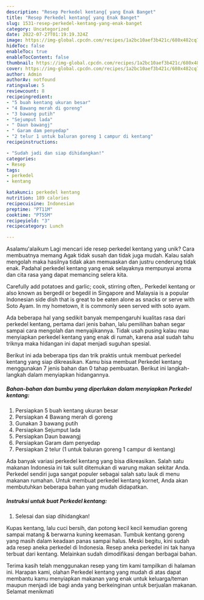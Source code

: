 ```yaml
---
description: "Resep Perkedel kentang{ yang Enak Banget"
title: "Resep Perkedel kentang{ yang Enak Banget"
slug: 1531-resep-perkedel-kentang-yang-enak-banget
category: Uncategorized
date: 2022-07-27T01:19:19.324Z
image: https://img-global.cpcdn.com/recipes/1a2bc10aef3b421c/680x482cq70/perkedel-kentang-foto-resep-utama.jpg
hideToc: false
enableToc: true
enableTocContent: false
thumbnail: https://img-global.cpcdn.com/recipes/1a2bc10aef3b421c/680x482cq70/perkedel-kentang-foto-resep-utama.jpg
cover: https://img-global.cpcdn.com/recipes/1a2bc10aef3b421c/680x482cq70/perkedel-kentang-foto-resep-utama.jpg
author: Admin
authorAv: notfound
ratingvalue: 5
reviewcount: 8
recipeingredient:
- "5 buah kentang ukuran besar"
- "4 Bawang merah di goreng"
- "3 bawang putih"
- "Sejumput lada"
- " Daun bawangj"
- " Garam dam penyedap"
- "2 telur 1 untuk baluran goreng 1 campur di kentang"
recipeinstructions:

- "Sudah jadi dan siap dihidangkan!"
categories:
- Resep
tags:
- perkedel
- kentang

katakunci: perkedel kentang 
nutrition: 189 calories
recipecuisine: Indonesian
preptime: "PT11M"
cooktime: "PT55M"
recipeyield: "3"
recipecategory: Lunch

---
```



Asalamu'alaikum Lagi mencari ide resep perkedel kentang yang unik? Cara membuatnya memang Agak tidak susah dan tidak juga mudah. Kalau salah mengolah maka hasilnya tidak akan memuaskan dan justru cenderung tidak enak. Padahal perkedel kentang yang enak selayaknya mempunyai aroma dan cita rasa yang dapat memancing selera kita.


Carefully add potatoes and garlic; cook, stirring often,. Perkedel kentang or also known as bergedil or begedil in Singapore and Malaysia is a popular Indonesian side dish that is great to be eaten alone as snacks or serve with Soto Ayam. In my hometown, it is commonly seen served with soto ayam.

Ada beberapa hal yang sedikit banyak mempengaruhi kualitas rasa dari perkedel kentang, pertama dari jenis bahan, lalu pemilihan bahan segar sampai cara mengolah dan menyajikannya. Tidak usah pusing kalau mau menyiapkan perkedel kentang yang enak di rumah, karena asal sudah tahu triknya maka hidangan ini dapat menjadi suguhan spesial.


Berikut ini ada beberapa tips dan trik praktis untuk membuat perkedel kentang yang siap dikreasikan. Kamu bisa membuat Perkedel kentang menggunakan 7 jenis bahan dan 0 tahap pembuatan. Berikut ini langkah-langkah dalam menyiapkan hidangannya.

<!--inarticleads1-->

##### Bahan-bahan dan bumbu yang diperlukan dalam menyiapkan Perkedel kentang:

1. Persiapkan 5 buah kentang ukuran besar
1. Persiapkan 4 Bawang merah di goreng
1. Gunakan 3 bawang putih
1. Persiapkan Sejumput lada
1. Persiapkan  Daun bawangj
1. Persiapkan  Garam dam penyedap
1. Persiapkan 2 telur (1 untuk baluran goreng 1 campur di kentang)


Ada banyak variasi perkedel kentang yang bisa dikreasikan. Salah satu makanan Indonesia ini tak sulit ditemukan di warung makan sekitar Anda. Perkedel sendiri juga sangat populer sebagai salah satu lauk di menu makanan rumahan. Untuk membuat perkedel kentang kornet, Anda akan membutuhkan beberapa bahan yang mudah didapatkan. 

<!--inarticleads2-->

##### Instruksi untuk buat Perkedel kentang:


1. Selesai dan siap dihidangkan!

Kupas kentang, lalu cuci bersih, dan potong kecil kecil kemudian goreng sampai matang &amp; berwarna kuning keemasan. Tumbuk kentang goreng yang masih dalam keadaan panas sampai halus. Meski begitu, kini sudah ada resep aneka perkedel di Indonesia. Resep aneka perkedel ini tak hanya terbuat dari kentang. Melainkan sudah dimodifikasi dengan berbagai bahan. 

Terima kasih telah menggunakan resep yang tim kami tampilkan di halaman ini. Harapan kami, olahan Perkedel kentang yang mudah di atas dapat membantu kamu menyiapkan makanan yang enak untuk keluarga/teman maupun menjadi ide bagi anda yang berkeinginan untuk berjualan makanan. Selamat menikmati
